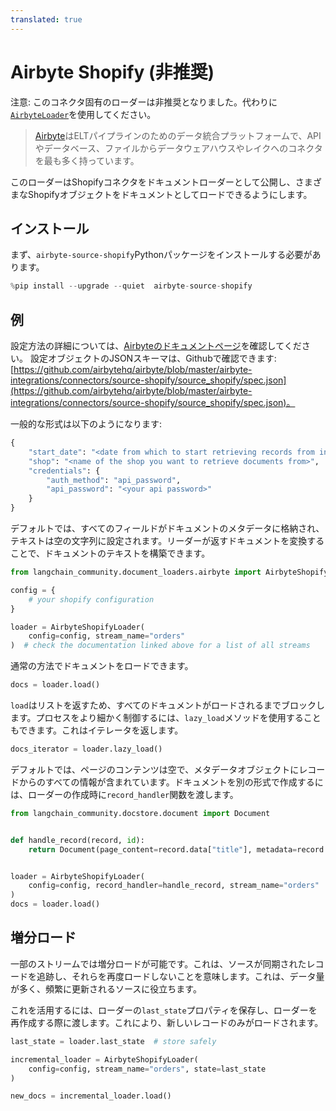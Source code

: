 ```yaml
---
translated: true
---
```


# Airbyte Shopify (非推奨)

注意: このコネクタ固有のローダーは非推奨となりました。代わりに[`AirbyteLoader`](/docs/integrations/document_loaders/airbyte)を使用してください。

>[Airbyte](https://github.com/airbytehq/airbyte)はELTパイプラインのためのデータ統合プラットフォームで、APIやデータベース、ファイルからデータウェアハウスやレイクへのコネクタを最も多く持っています。

このローダーはShopifyコネクタをドキュメントローダーとして公開し、さまざまなShopifyオブジェクトをドキュメントとしてロードできるようにします。

## インストール

まず、`airbyte-source-shopify`Pythonパッケージをインストールする必要があります。

```python
%pip install --upgrade --quiet  airbyte-source-shopify
```

## 例

設定方法の詳細については、[Airbyteのドキュメントページ](https://docs.airbyte.com/integrations/sources/shopify/)を確認してください。
設定オブジェクトのJSONスキーマは、Githubで確認できます: [https://github.com/airbytehq/airbyte/blob/master/airbyte-integrations/connectors/source-shopify/source_shopify/spec.json](https://github.com/airbytehq/airbyte/blob/master/airbyte-integrations/connectors/source-shopify/source_shopify/spec.json)。

一般的な形式は以下のようになります:

```python
{
    "start_date": "<date from which to start retrieving records from in ISO format, e.g. 2020-10-20T00:00:00Z>",
    "shop": "<name of the shop you want to retrieve documents from>",
    "credentials": {
        "auth_method": "api_password",
        "api_password": "<your api password>"
    }
}
```

デフォルトでは、すべてのフィールドがドキュメントのメタデータに格納され、テキストは空の文字列に設定されます。リーダーが返すドキュメントを変換することで、ドキュメントのテキストを構築できます。

```python
from langchain_community.document_loaders.airbyte import AirbyteShopifyLoader

config = {
    # your shopify configuration
}

loader = AirbyteShopifyLoader(
    config=config, stream_name="orders"
)  # check the documentation linked above for a list of all streams
```

通常の方法でドキュメントをロードできます。

```python
docs = loader.load()
```

`load`はリストを返すため、すべてのドキュメントがロードされるまでブロックします。プロセスをより細かく制御するには、`lazy_load`メソッドを使用することもできます。これはイテレータを返します。

```python
docs_iterator = loader.lazy_load()
```

デフォルトでは、ページのコンテンツは空で、メタデータオブジェクトにレコードからのすべての情報が含まれています。ドキュメントを別の形式で作成するには、ローダーの作成時に`record_handler`関数を渡します。

```python
from langchain_community.docstore.document import Document


def handle_record(record, id):
    return Document(page_content=record.data["title"], metadata=record.data)


loader = AirbyteShopifyLoader(
    config=config, record_handler=handle_record, stream_name="orders"
)
docs = loader.load()
```

## 増分ロード

一部のストリームでは増分ロードが可能です。これは、ソースが同期されたレコードを追跡し、それらを再度ロードしないことを意味します。これは、データ量が多く、頻繁に更新されるソースに役立ちます。

これを活用するには、ローダーの`last_state`プロパティを保存し、ローダーを再作成する際に渡します。これにより、新しいレコードのみがロードされます。

```python
last_state = loader.last_state  # store safely

incremental_loader = AirbyteShopifyLoader(
    config=config, stream_name="orders", state=last_state
)

new_docs = incremental_loader.load()
```
